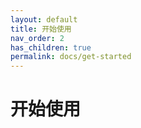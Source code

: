 ```yaml
---
layout: default
title: 开始使用
nav_order: 2
has_children: true
permalink: docs/get-started
---
```


# 开始使用

